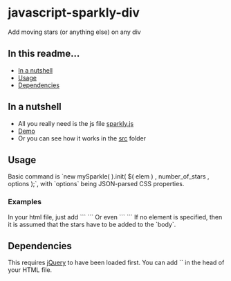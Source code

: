 # javascript-sparkly-div
Add moving stars (or anything else) on any div

<h2> In this readme... </h2>
<ul>
  <li> <a href="#nutshell"> In a nutshell </a> </li>
  <li> <a href="#usage"> Usage </a> </li>
  <li> <a href="#dependencies"> Dependencies </a> </li>
</ul>

<h2 id="nutshell"> In a nutshell </h2>
<ul>
  <li> All you really need is the js file <a href="https://github.com/virginielgb/javascript-sparkly-div/blob/master/src/sparkly.js">sparkly.js</a> </li>
  <li> <a href="https://jsfiddle.net/virginieLGB/5nxy2y8g/6/">Demo</a> </li>
  <li> Or you can see how it works in the <a href="https://github.com/virginielgb/javascript-sparkly-div/tree/master/src">src</a> folder  </li>
</ul>

<h2 id="usage"> Usage </h2>
Basic command is `new mySparkle( ).init( $( elem ) , number_of_stars , options );`, with `options` being JSON-parsed CSS properties.
<h3> Examples </h3>
In your html file, just add
```
<script>
  new mySparkle( ).init( $( ".mySparkleDiv" ) , 300 );
</script>
```
Or even
```
<script>
  var sparks = new mySparkle( );
  sparks.init( $( ".mySparkleDiv" ) , 150 , {
    "width" : "5px",
  } ); // creates 150 stars with a 5px width, in the div(s) with the "mySparkleDiv" class 
</script>
```
If no element is specified, then it is assumed that the stars have to be added to the `body`.

<h2 id="dependencies"> Dependencies </h2>
This requires <a href="http://jquery.com/">jQuery</a> to have been loaded first.
You can add `<script src="https://ajax.googleapis.com/ajax/libs/jquery/2.2.0/jquery.min.js"></script>` in the head of your HTML file.
